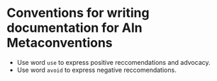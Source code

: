 # Conventions for writing documentation for Aln Metaconventions

- Use word `use` to express positive reccomendations and advocacy.
- Use word `avoid` to express negative reccomendations.
